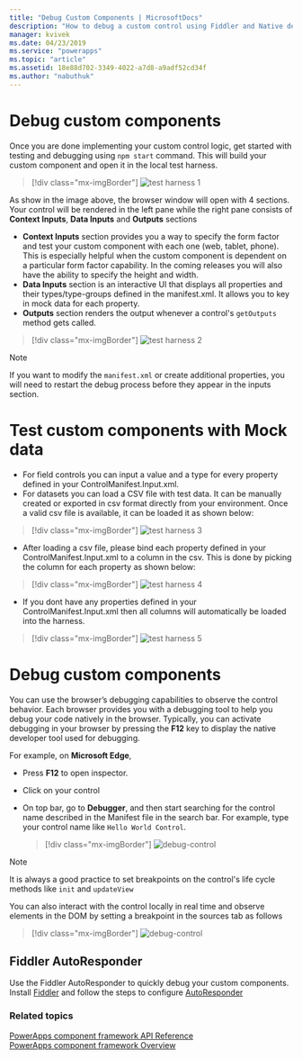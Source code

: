 ```yaml
---
title: "Debug Custom Components | MicrosoftDocs"
description: "How to debug a custom control using Fiddler and Native debugging"
manager: kvivek
ms.date: 04/23/2019
ms.service: "powerapps"
ms.topic: "article"
ms.assetid: 18e88d702-3349-4022-a7d8-a9adf52cd34f
ms.author: "nabuthuk"
---
```

# Debug custom components

Once you are done implementing your custom control logic, get started with testing and debugging using `npm start` command. This will build your custom component and open it in the local test harness.

> [!div class="mx-imgBorder"]
> ![test harness 1](media/test-harness-1.png "test harness 1")

As show in the image above, the browser window will open with 4 sections. Your control will be rendered in the left pane while the right pane consists of **Context Inputs**, **Data Inputs** and **Outputs** sections

  - **Context Inputs** section provides you a way to specify the form factor and test your custom component with each one (web, tablet, phone). This is especially helpful when the custom component is dependent on a particular form factor capability. In the coming releases you will also have the ability to specify the height and width.
  - **Data Inputs** section is an interactive UI that displays all properties and their types/type-groups defined in the manifest.xml. It allows you to key in mock data for each property. 
  - **Outputs** section renders the output whenever a control's `getOutputs` method gets called.  

> [!div class="mx-imgBorder"]
> ![test harness 2](media/test-harness-2.png "test harness 2")

> [!NOTE]
> If you want to modify the `manifest.xml` or create additional properties, you will need to restart the debug process before they appear in the inputs section.

# Test custom components with Mock data
- For field controls you can input a value and a type for every property defined in your ControlManifest.Input.xml. 
- For datasets you can load a CSV file with test data. It can be manually created or exported in csv format directly from your environment. Once a valid csv file is available, it can be loaded it as shown below:

> [!div class="mx-imgBorder"]
> ![test harness 3](media/test-harness-3.png "test harness 3")

- After loading  a csv file, please bind each property defined in your ControlManifest.Input.xml to a column in the csv. This is done by picking the column for each property as shown below:

> [!div class="mx-imgBorder"]
> ![test harness 4](media/test-harness-4.png "test harness 4")

- If you dont have any properties defined in your ControlManifest.Input.xml then all columns will automatically be loaded into the harness.

> [!div class="mx-imgBorder"]
> ![test harness 5](media/test-harness-5.png "test harness 5")

# Debug custom components
You can use the browser’s debugging capabilities to observe the control behavior. Each browser provides you with a debugging tool to help you debug your code natively in the browser. Typically, you can activate debugging in your browser by pressing the **F12** key to display the native developer tool used for debugging.

For example, on **Microsoft Edge**,

- Press **F12** to open inspector.
- Click on your control
- On top bar, go to **Debugger**, and then start searching for the control name described in the Manifest file in the search bar. For example, type your control name like `Hello World Control`.

     > [!div class="mx-imgBorder"]
     > ![debug-control](media/debug-control.png "Debug control")

> [!NOTE]
> It is always a good practice to set breakpoints on the control's life cycle methods like `init` and `updateView`

You can also interact with the control locally in real time and observe elements in the DOM by setting a breakpoint in the sources tab as follows

> [!div class="mx-imgBorder"]
> ![debug-control](media/debug-control-1.png "Debug control 1")

## Fiddler AutoResponder

Use the Fiddler AutoResponder to quickly debug your custom components. Install [Fiddler](https://www.telerik.com/download/fiddler) and follow the steps to configure [AutoResponder](https://docs.microsoft.com/dynamics365/customer-engagement/developer/streamline-javascript-development-fiddler-autoresponder)

### Related topics

[PowerApps component framework API Reference](reference/index.md)<br/>
[PowerApps component framework Overview](overview.md)
